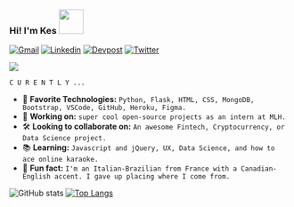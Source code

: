 ### Hi! I'm Kes <img src="https://media.giphy.com/media/ZCGlF41uo0GY7oPymE/giphy.gif" width="44px">
[![Gmail](https://img.shields.io/badge/Gmail-orange?style=plastic-&logo=Gmail&logoColor=white&link=mailto:kescardoso@gmail.com)](mailto:kescardoso@gmail.com)
[![Linkedin](https://img.shields.io/badge/Linkedin-yellow?style=plastic-&logo=Linkedin&logoColor=white&link=https://www.linkedin.com/in/kescardoso/)](https://www.linkedin.com/in/kescardoso/)
[![Devpost](https://img.shields.io/badge/Devpost-yellowgreen?style=plastic-&logo=Devpost&logoColor=white&link=https://devpost.com/kescardoso/)](https://devpost.com/kescardoso/)
[![Twitter](https://img.shields.io/badge/Twitter-green?style=plastic-&logo=Twitter&logoColor=white&link=https://twitter.com/kescardoso/)](https://twitter.com/kescardoso/)

![](https://media.giphy.com/media/2RiU1RUjyh4C4/giphy.gif)

`C U R E N T L Y ...`
- 🤖 **Favorite Technologies:** `Python, Flask, HTML, CSS, MongoDB, Bootstrap, VSCode, GitHub, Heroku, Figma.`
- 💪 **Working on:** `super cool open-source projects as an intern at MLH.`
- 🛠 **Looking to collaborate on:** `An awesome Fintech, Cryptocurrency, or Data Science project.`
- 📚 **Learning:** `Javascript and jQuery, UX, Data Science, and how to ace online karaoke.`
- 🦩 **Fun fact:** `I'm an Italian-Brazilian from France with a Canadian-English accent. I gave up placing where I come from.`

![GitHub stats](https://github-readme-stats.vercel.app/api?username=kescardoso&theme=onedark&show_icons=true&hide=issues&count_private=true)
[![Top Langs](https://github-readme-stats.vercel.app/api/top-langs/?username=kescardoso&layout=compact&langs_count=6&theme=onedark)](https://github.com/kescardoso/github-readme-stats)

